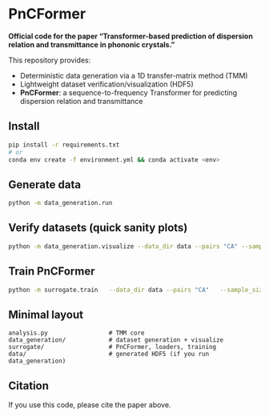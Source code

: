 # PnCFormer

**Official code for the paper “Transformer-based prediction of dispersion relation and transmittance in phononic crystals.”**

This repository provides:
- Deterministic data generation via a 1D transfer-matrix method (TMM)
- Lightweight dataset verification/visualization (HDF5)
- **PnCFormer**: a sequence-to-frequency Transformer for predicting dispersion relation and transmittance

## Install
```bash
pip install -r requirements.txt
# or
conda env create -f environment.yml && conda activate <env>
```

## Generate data
```bash
python -m data_generation.run
```

## Verify datasets (quick sanity plots)
```bash
python -m data_generation.visualize --data_dir data --pairs "CA" --sample_size 20000 --freq_size 1000 --indices 0:3
```

## Train PnCFormer
```bash
python -m surrogate.train   --data_dir data --pairs "CA"   --sample_size 20000 --freq_size 500   --target dispersion_relation_supercell   --batch_size 32 --max_seq_len 14   --epochs 50 --lr 1e-4 --min_lr 1e-6   --save_name PnCFormer_DR_v1
```

## Minimal layout
```
analysis.py                 # TMM core
data_generation/            # dataset generation + visualize
surrogate/                  # PnCFormer, loaders, training
data/                       # generated HDF5 (if you run data_generation)
```

## Citation
If you use this code, please cite the paper above.

